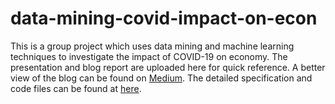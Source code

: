 # data-mining-covid-impact-on-econ
This is a group project which uses data mining and machine learning techniques to investigate the impact of COVID-19 on economy. The presentation and blog report are uploaded here for quick reference. A better view of the blog can be found on [Medium](https://medium.com/dmproject/data-mining-on-economic-impacts-of-covid-19-d13f15537353). The detailed specification and code files can be found at [here](https://github.com/c3cannon/data_mining_proj).
